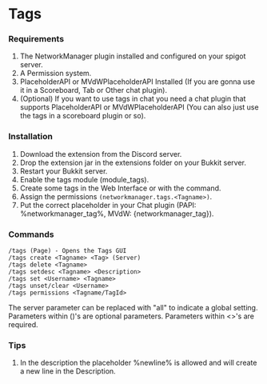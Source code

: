 # Tags

### Requirements

1. The NetworkManager plugin installed and configured on your spigot server.
2. A Permission system.
3. PlaceholderAPI or MVdWPlaceholderAPI Installed \(If you are gonna use it in a Scoreboard, Tab or Other chat plugin\).
4. \(Optional\) If you want to use tags in chat you need a chat plugin that supports PlaceholderAPI or MVdWPlaceholderAPI \(You can also just use the tags in a scoreboard plugin or so\).

### Installation

1. Download the extension from the Discord server.
2. Drop the extension jar in the extensions folder on your Bukkit server.
3. Restart your Bukkit server.
4. Enable the tags module \(module\_tags\).
5. Create some tags in the Web Interface or with the command.
6. Assign the permissions `(networkmanager.tags.<Tagname>)`.
7. Put the correct placeholder in your Chat plugin \(PAPI: %networkmanager\_tag%, MVdW: {networkmanager\_tag}\).

### Commands

`/tags (Page) - Opens the Tags GUI`  
`/tags create <Tagname> <Tag> (Server)`  
`/tags delete <Tagname>`  
`/tags setdesc <Tagname> <Description>`  
`/tags set <Username> <Tagname>`  
`/tags unset/clear <Username>`  
`/tags permissions <Tagname/TagId>`

The server parameter can be replaced with "all" to indicate a global setting. Parameters within \(\)'s are optional parameters. Parameters within &lt;&gt;'s are required.

### Tips

1. In the description the placeholder %newline% is allowed and will create a new line in the Description.


